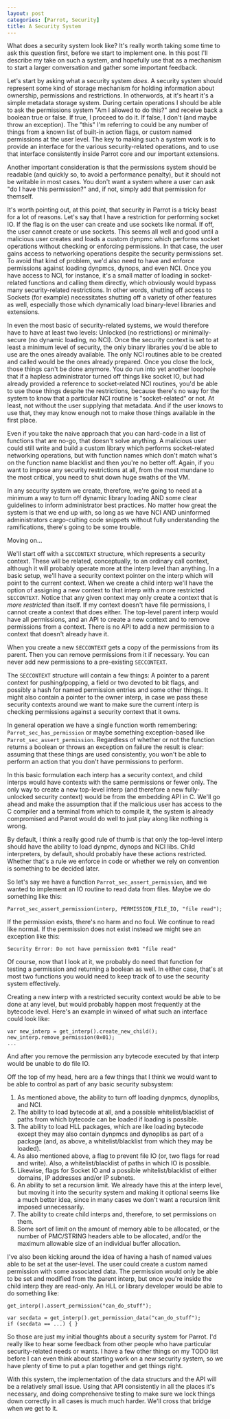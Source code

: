 ```yaml
---
layout: post
categories: [Parrot, Security]
title: A Security System
---
```


What does a security system look like? It's really worth taking some time to
ask this question first, before we start to implement one. In this post I'll
describe my take on such a system, and hopefully use that as a mechanism to
start a larger conversation and gather some important feedback.

Let's start by asking what a security system *does*. A security system should
represent some kind of storage mechanism for holding information about
ownership, permissions and restrictions. In otherwords, at it's heart it's a
simple metadata storage system. During certain operations I should be able to
ask the permissions system "Am I allowed to do this?" and receive back a boolean
true or false. If true, I proceed to do it. If false, I don't (and maybe throw
an exception). The "this" I'm referring to could be any number of things from a
known list of built-in action flags, or custom named permissions at the user
level. The key to making such a system work is to provide an interface for the
various security-related operations, and to use that interface consistently
inside Parrot core and our important extensions.

Another important consideration is that the permissions system should be
readable (and quickly so, to avoid a performance penalty), but it should not
be writable in most cases. You don't want a system where a user can ask "do I
have this permission?" and, if not, simply add that permission for themself.

It's worth pointing out, at this point, that security in Parrot is a tricky
beast for a lot of reasons. Let's say that I have a restriction for performing
socket IO. If the flag is on the user can create and use sockets like normal.
If off, the user cannot create or use sockets. This seems all well and good
until a malicious user creates and loads a custom dynpmc which performs socket
operations without checking or enforcing permissions. In that case, the user
gains access to networking operations despite the security permissions set. To
avoid that kind of problem, we'd also need to have and enforce permissions
against loading dynpmcs, dynops, and even NCI. Once you have access to NCI,
for instance, it's a small matter of loading in socket-related functions and
calling them directly, which obviously would bypass many security-related
restrictions. In other words, shutting off access to Sockets (for example)
necessitates shutting off a variety of other features as well, especially those
which dynamically load binary-level libraries and extensions.

In even the most basic of security-related systems, we would therefore have to
have at least two levels: Unlocked (no restrictions) or minimally-secure
(no dynamic loading, no NCI). Once the security context is set to at least a
minimum level of security, the only binary libraries you'd be able to use are
the ones already available. The only NCI routines able to be created and
called would be the ones already prepared. Once you close the lock, those
things can't be done anymore. You do run into yet another loophole that if
a hapless administrator turned off things like socket IO, but had already
provided a reference to socket-related NCI routines, you'd be able to use
those things despite the restrictions, because there's no way for the system
to know that a particular NCI routine is "socket-related" or not. At least, not
without the user supplying that metadata. And if the user knows to use that,
they may know enough not to make those things available in the first place.

Even if you take the naive approach that you can hard-code in a list of
functions that are no-go, that doesn't solve anything. A malicious user could
still write and build a custom library which performs socket-related
networking operations, but with function names which don't match what's on the
function name blacklist and then you're no better off. Again, if you want to
impose any security restrictions at all, from the most mundane to the most
critical, you need to shut down huge swaths of the VM.

In any security system we create, therefore, we're going to need at a minimum
a way to turn off dynamic library loading AND some clear guidelines to inform
administrator best practices. No matter how great the system is that we end up
with, so long as we have NCI AND uninformed administrators cargo-culting code
snippets without fully understanding the ramifications, there's going to be
some trouble.

Moving on...

We'll start off with a `SECCONTEXT` structure, which represents a security
context. These will be related, conceptually, to an ordinary call context,
although it will probably operate more at the interp level than anything. In a
basic setup, we'll have a security context pointer on the interp which will
point to the current context. When we create a child interp we'll have the
option of assigning a new context to that interp with a more restricted
`SECCONTEXT`. Notice that any given context may only create a context that is
*more restricted* than itself. If my context doesn't have file permissions,
I cannot create a context that does either. The top-level parent interp would
have all permissions, and an API to create a new context and to remove
permissions from a context. There is no API to add a new permission to a
context that doesn't already have it.

When you create a new `SECCONTEXT` gets a copy of the permissions from its
parent. Then you can remove permissions from it if necessary. You can never
add new permissions to a pre-existing `SECCONTEXT`.

The `SECCONTEXT` structure will contain a few things: A pointer to a parent
context for pushing/popping, a field or two devoted to bit flags, and possibly
a hash for named permission entries and some other things. It might also
contain a pointer to the owner interp, in case we pass these security contexts
around we want to make sure the current interp is checking permissions against
a security context that it owns.

In general operation we have a single function worth remembering:
`Parrot_sec_has_permission` or maybe something exception-based like
`Parrot_sec_assert_permission`. Regardless of whether or not the function
returns a boolean or throws an exception on failure the result is clear:
assuming that these things are used consistently, you won't be able to
perform an action that you don't have permissions to perform.

In this basic formulation each interp has a security context, and child
interps would have contexts with the same permissions or fewer only. The only
way to create a new top-level interp (and therefore a new fully-unlocked
security context) would be from the embedding API in C. We'll go ahead and
make the assumption that if the malicious user has access to the C compiler
and a terminal from which to compile it, the system is already compromised
and Parrot would do well to just play along like nothing is wrong.

By default, I think a really good rule of thumb is that only the top-level
interp should have the ability to load dynpmc, dynops and NCI libs. Child
interpreters, by default, should probably have these actions restricted.
Whether that's a rule we enforce in code or whether we rely on convention is
something to be decided later.

So let's say we have a function `Parrot_sec_assert_permission`, and we wanted
to implement an IO routine to read data from files. Maybe we do something like
this:

    Parrot_sec_assert_permission(interp, PERMISSION_FILE_IO, "file read");

If the permission exists, there's no harm and no foul. We continue to read
like normal. If the permission does not exist instead we might see an
exception like this:

    Security Error: Do not have permission 0x01 "file read"

Of course, now that I look at it, we probably do need that function for
testing a permission and returning a boolean as well. In either case, that's
at most two functions you would need to keep track of to use the security
system effectively.

Creating a new interp with a restricted security context would be able to be
done at any level, but would probably happen most frequently at the bytecode
level. Here's an example in winxed of what such an interface could look like:

    var new_interp = get_interp().create_new_child();
    new_interp.remove_permission(0x01);
    ...

And after you remove the permission any bytecode executed by that interp would
be unable to do file IO.

Off the top of my head, here are a few things that I think we would want to
be able to control as part of any basic security subsystem:

1) As mentioned above, the ability to turn off loading dynpmcs, dynoplibs,
   and NCI.
2) The ability to load bytecode at all, and a possible whitelist/blacklist of
   paths from which bytecode can be loaded if loading is possible.
3) The ability to load HLL packages, which are like loading bytecode except
   they may also contain dynpmcs and dynoplibs as part of a package (and, as
   above, a whitelist/blacklist from which they may be loaded).
4) As also mentioned above, a flag to prevent file IO (or, two flags for read
   and write). Also, a whitelist/blacklist of paths in which IO is possible.
5) Likewise, flags for Socket IO and a possible whitelist/blacklist of either
   domains, IP addresses and/or IP subnets.
6) An ability to set a recursion limit. We already have this at the interp
   level, but moving it into the security system and making it optional seems
   like a much better idea, since in many cases we don't want a recursion limit
   imposed unnecessarily.
7) The ability to create child interps and, therefore, to set permissions on
   them.
8) Some sort of limit on the amount of memory able to be allocated, or the
   number of PMC/STRING headers able to be allocated, and/or the maximum
   allowable size of an individual buffer allocation.

I've also been kicking around the idea of having a hash of named values able
to be set at the user-level. The user could create a custom named permission
with some associated data. The permission would only be able to be set and
modified from the parent interp, but once you're inside the child interp they
are read-only. An HLL or library developer would be able to do something like:

    get_interp().assert_permission("can_do_stuff");

    var secdata = get_interp().get_permission_data("can_do_stuff");
    if (secdata == ...) { }

So those are just my initial thoughts about a security system for Parrot. I'd
really like to hear some feedback from other people who have particular
security-related needs or wants. I have a few other things on my TODO list
before I can even think about starting work on a new security system, so
we have plenty of time to put a plan together and get things right.

With this system, the implementation of the data structurs and the API will be
a relatively small issue. Using that API consistently in all the places it's
necessary, and doing comprehensive testing to make sure we lock things down
correctly in all cases is much much harder. We'll cross that bridge when we get
to it.
